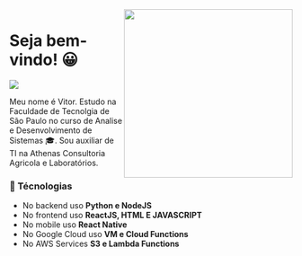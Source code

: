<img align="right" height="300px" src="https://static3.tcdn.com.br/img/img_prod/460977/capacho_sem_codigo_sem_cafe_no_code_no_coffee_programacao_programador_ev_93381_1_0d15c46f05ec1bab09553bc8cafb807d.jpg" />

# Seja bem-vindo! :grinning:
<a href="https://www.linkedin.com/in/vitor-de-almeida-ribeiro-5463b710b/">
  <img src="https://img.shields.io/badge/-vitoribeiro00-blue?style=flat-square&logo=Linkedin&logoColor=white&link=https://www.linkedin.com/in/vitor-de-almeida-ribeiro-5463b710b/"/>
</a>

Meu nome é Vitor.
Estudo na Faculdade de Tecnolgia de São Paulo no curso de Analise e Desenvolvimento de Sistemas :mortar_board:.
Sou auxiliar de TI na Athenas Consultoria Agricola e Laboratórios.


### :rocket: Técnologias
- No backend uso **Python e NodeJS**
- No frontend uso **ReactJS, HTML E JAVASCRIPT**
- No mobile uso **React Native**
- No Google Cloud uso **VM e Cloud Functions**
- No AWS Services **S3 e Lambda Functions**



<!--
**vitoribeiro00/vitoribeiro00** is a ✨ _special_ ✨ repository because its `README.md` (this file) appears on your GitHub profile.

Here are some ideas to get you started:

- 🔭 I’m currently working on ...
- 🌱 I’m currently learning ...
- 👯 I’m looking to collaborate on ...
- 🤔 I’m looking for help with ...
- 💬 Ask me about ...
- 📫 How to reach me: ...
- 😄 Pronouns: ...
- ⚡ Fun fact: ...
-->
